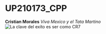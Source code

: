 # UP210173_CPP

 **Cristian Morales**
*Viva Mexico y el Tata Martino*
![La clave del exito es ser como CR7](https://diario.mx/jrz/media/uploads/galeria/2022/07/02/20220702080946194-0-1946913.jpg)